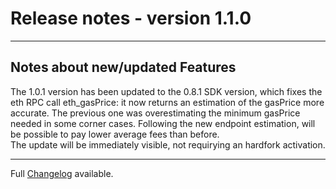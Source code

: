 # Release notes - version 1.1.0
---

## Notes about new/updated Features
The 1.0.1 version has been updated to the 0.8.1 SDK version, which fixes the eth RPC call eth_gasPrice: it now returns an estimation of the gasPrice more accurate. The previous one was overestimating the minimum gasPrice needed in some corner cases. Following the new endpoint estimation, will be possible to pay lower average fees than before.\
The update will be immediately visible, not requirying an hardfork activation.

---
Full [Changelog](/CHANGELOG.md) available.